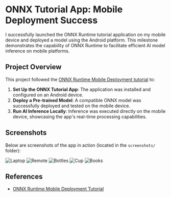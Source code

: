 # ONNX Tutorial App: Mobile Deployment Success

I successfully launched the ONNX Runtime tutorial application on my mobile device and deployed a model using the Android platform. This milestone demonstrates the capability of ONNX Runtime to facilitate efficient AI model inference on mobile platforms.


## Project Overview

This project followed the [ONNX Runtime Mobile Deployment tutorial](https://onnxruntime.ai/docs/tutorials/mobile/deploy-android.html) to:

1. **Set Up the ONNX Tutorial App**: The application was installed and configured on an Android device.
2. **Deploy a Pre-trained Model**: A compatible ONNX model was successfully deployed and tested on the mobile device.
3. **Run AI Inference Locally**: Inference was executed directly on the mobile device, showcasing the app's real-time processing capabilities.


## Screenshots

Below are screenshots of the app in action (located in the `screenshots/` folder):

![Laptop](screenshots/laptop.jpg)
![Remote](screenshots/remote.jpg)
![Bottles](screenshots/bottles.jpg)
![Cup](screenshots/cup.jpg)
![Books](screenshots/books.jpg)
  

## References

- [ONNX Runtime Mobile Deployment Tutorial](https://onnxruntime.ai/docs/tutorials/mobile/deploy-android.html)

